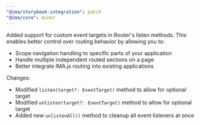 ```yaml
---
"@ima/storybook-integration": patch
"@ima/core": minor
---
```


Added support for custom event targets in Router's listen methods. This enables better control over routing behavior by allowing you to:
- Scope navigation handling to specific parts of your application
- Handle multiple independent routed sections on a page
- Better integrate IMA.js routing into existing applications

Changes:
- Modified `listen(target?: EventTarget)` method to allow for optional target
- Modified `unlisten(target?: EventTarget)` method to allow for optional target
- Added new `unlistenAll()` method to cleanup all event listeners at once
